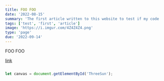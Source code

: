 ```yaml
---
title: FOO FOO
date: '2022-08-15'
summary: 'The first article written to this website to test if my code worked.'
tags: ['test', 'first', 'article']
image: 'https://i.imgur.com/4Z4Z4Z4.png'
type: 'page'
due: '2022-09-14'
---
```


FOO FOO

[link](pages/1.md)

```javascript

let canvas = document.getElementById('ThreeSun');

```